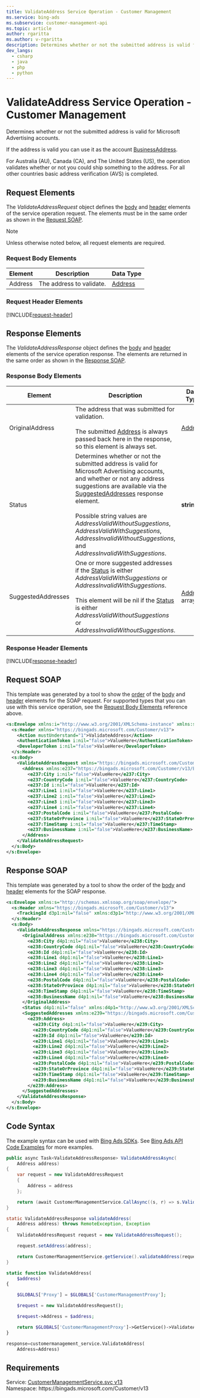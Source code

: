```yaml
---
title: ValidateAddress Service Operation - Customer Management
ms.service: bing-ads
ms.subservice: customer-management-api
ms.topic: article
author: rgaritta
ms.author: v-rgaritta
description: Determines whether or not the submitted address is valid for Microsoft Advertising accounts.
dev_langs: 
  - csharp
  - java
  - php
  - python
---
```

# ValidateAddress Service Operation - Customer Management
Determines whether or not the submitted address is valid for Microsoft Advertising accounts. 

If the address is valid you can use it as the account [BusinessAddress](advertiseraccount.md#businessaddress). 

For Australia (AU), Canada (CA), and The United States (US), the operation validates whether or not you could ship something to the address. For all other countries basic address verification (AVS) is completed. 

## <a name="request"></a>Request Elements
The *ValidateAddressRequest* object defines the [body](#request-body) and [header](#request-header) elements of the service operation request. The elements must be in the same order as shown in the [Request SOAP](#request-soap). 

> [!NOTE]
> Unless otherwise noted below, all request elements are required.

### <a name="request-body"></a>Request Body Elements

|Element|Description|Data Type|
|-----------|---------------|-------------|
|<a name="address"></a>Address|The address to validate.|[Address](address.md)|

### <a name="request-header"></a>Request Header Elements
[!INCLUDE[request-header](./includes/request-header.md)]

## <a name="response"></a>Response Elements
The *ValidateAddressResponse* object defines the [body](#response-body) and [header](#response-header) elements of the service operation response. The elements are returned in the same order as shown in the [Response SOAP](#response-soap).

### <a name="response-body"></a>Response Body Elements

|Element|Description|Data Type|
|-----------|---------------|-------------|
|<a name="originaladdress"></a>OriginalAddress|The address that was submitted for validation.<br/><br/>The submitted [Address](#address) is always passed back here in the response, so this element is always set.|[Address](address.md)|
|<a name="status"></a>Status|Determines whether or not the submitted address is valid for Microsoft Advertising accounts, and whether or not any address suggestions are available via the [SuggestedAddresses](#suggestedaddresses) response element.<br/><br/>Possible string values are *AddressValidWithoutSuggestions*, *AddressValidWithSuggestions*, *AddressInvalidWithoutSuggestions*, and *AddressInvalidWithSuggestions*.|**string**|
|<a name="suggestedaddresses"></a>SuggestedAddresses|One or more suggested addresses if the [Status](#status) is either *AddressValidWithSuggestions* or *AddressInvalidWithSuggestions*.<br/><br/>This element will be nil if the [Status](#status) is either *AddressValidWithoutSuggestions* or *AddressInvalidWithoutSuggestions*.|[Address](address.md) array|

### <a name="response-header"></a>Response Header Elements
[!INCLUDE[response-header](./includes/response-header.md)]

## <a name="request-soap"></a>Request SOAP
This template was generated by a tool to show the [order](../guides/services-protocol.md#element-order) of the [body](#request-body) and [header](#request-header) elements for the SOAP request. For supported types that you can use with this service operation, see the [Request Body Elements](#request-body) reference above.

```xml
<s:Envelope xmlns:i="http://www.w3.org/2001/XMLSchema-instance" xmlns:s="http://schemas.xmlsoap.org/soap/envelope/">
  <s:Header xmlns="https://bingads.microsoft.com/Customer/v13">
    <Action mustUnderstand="1">ValidateAddress</Action>
    <AuthenticationToken i:nil="false">ValueHere</AuthenticationToken>
    <DeveloperToken i:nil="false">ValueHere</DeveloperToken>
  </s:Header>
  <s:Body>
    <ValidateAddressRequest xmlns="https://bingads.microsoft.com/Customer/v13">
      <Address xmlns:e237="https://bingads.microsoft.com/Customer/v13/Entities" i:nil="false">
        <e237:City i:nil="false">ValueHere</e237:City>
        <e237:CountryCode i:nil="false">ValueHere</e237:CountryCode>
        <e237:Id i:nil="false">ValueHere</e237:Id>
        <e237:Line1 i:nil="false">ValueHere</e237:Line1>
        <e237:Line2 i:nil="false">ValueHere</e237:Line2>
        <e237:Line3 i:nil="false">ValueHere</e237:Line3>
        <e237:Line4 i:nil="false">ValueHere</e237:Line4>
        <e237:PostalCode i:nil="false">ValueHere</e237:PostalCode>
        <e237:StateOrProvince i:nil="false">ValueHere</e237:StateOrProvince>
        <e237:TimeStamp i:nil="false">ValueHere</e237:TimeStamp>
        <e237:BusinessName i:nil="false">ValueHere</e237:BusinessName>
      </Address>
    </ValidateAddressRequest>
  </s:Body>
</s:Envelope>
```

## <a name="response-soap"></a>Response SOAP
This template was generated by a tool to show the order of the [body](#response-body) and [header](#response-header) elements for the SOAP response.

```xml
<s:Envelope xmlns:s="http://schemas.xmlsoap.org/soap/envelope/">
  <s:Header xmlns="https://bingads.microsoft.com/Customer/v13">
    <TrackingId d3p1:nil="false" xmlns:d3p1="http://www.w3.org/2001/XMLSchema-instance">ValueHere</TrackingId>
  </s:Header>
  <s:Body>
    <ValidateAddressResponse xmlns="https://bingads.microsoft.com/Customer/v13">
      <OriginalAddress xmlns:e238="https://bingads.microsoft.com/Customer/v13/Entities" d4p1:nil="false" xmlns:d4p1="http://www.w3.org/2001/XMLSchema-instance">
        <e238:City d4p1:nil="false">ValueHere</e238:City>
        <e238:CountryCode d4p1:nil="false">ValueHere</e238:CountryCode>
        <e238:Id d4p1:nil="false">ValueHere</e238:Id>
        <e238:Line1 d4p1:nil="false">ValueHere</e238:Line1>
        <e238:Line2 d4p1:nil="false">ValueHere</e238:Line2>
        <e238:Line3 d4p1:nil="false">ValueHere</e238:Line3>
        <e238:Line4 d4p1:nil="false">ValueHere</e238:Line4>
        <e238:PostalCode d4p1:nil="false">ValueHere</e238:PostalCode>
        <e238:StateOrProvince d4p1:nil="false">ValueHere</e238:StateOrProvince>
        <e238:TimeStamp d4p1:nil="false">ValueHere</e238:TimeStamp>
        <e238:BusinessName d4p1:nil="false">ValueHere</e238:BusinessName>
      </OriginalAddress>
      <Status d4p1:nil="false" xmlns:d4p1="http://www.w3.org/2001/XMLSchema-instance">ValueHere</Status>
      <SuggestedAddresses xmlns:e239="https://bingads.microsoft.com/Customer/v13/Entities" d4p1:nil="false" xmlns:d4p1="http://www.w3.org/2001/XMLSchema-instance">
        <e239:Address>
          <e239:City d4p1:nil="false">ValueHere</e239:City>
          <e239:CountryCode d4p1:nil="false">ValueHere</e239:CountryCode>
          <e239:Id d4p1:nil="false">ValueHere</e239:Id>
          <e239:Line1 d4p1:nil="false">ValueHere</e239:Line1>
          <e239:Line2 d4p1:nil="false">ValueHere</e239:Line2>
          <e239:Line3 d4p1:nil="false">ValueHere</e239:Line3>
          <e239:Line4 d4p1:nil="false">ValueHere</e239:Line4>
          <e239:PostalCode d4p1:nil="false">ValueHere</e239:PostalCode>
          <e239:StateOrProvince d4p1:nil="false">ValueHere</e239:StateOrProvince>
          <e239:TimeStamp d4p1:nil="false">ValueHere</e239:TimeStamp>
          <e239:BusinessName d4p1:nil="false">ValueHere</e239:BusinessName>
        </e239:Address>
      </SuggestedAddresses>
    </ValidateAddressResponse>
  </s:Body>
</s:Envelope>
```

## <a name="example"></a>Code Syntax
The example syntax can be used with [Bing Ads SDKs](../guides/client-libraries.md). See [Bing Ads API Code Examples](../guides/code-examples.md) for more examples.
```csharp
public async Task<ValidateAddressResponse> ValidateAddressAsync(
	Address address)
{
	var request = new ValidateAddressRequest
	{
		Address = address
	};

	return (await CustomerManagementService.CallAsync((s, r) => s.ValidateAddressAsync(r), request));
}
```
```java
static ValidateAddressResponse validateAddress(
	Address address) throws RemoteException, Exception
{
	ValidateAddressRequest request = new ValidateAddressRequest();

	request.setAddress(address);

	return CustomerManagementService.getService().validateAddress(request);
}
```
```php
static function ValidateAddress(
	$address)
{

	$GLOBALS['Proxy'] = $GLOBALS['CustomerManagementProxy'];

	$request = new ValidateAddressRequest();

	$request->Address = $address;

	return $GLOBALS['CustomerManagementProxy']->GetService()->ValidateAddress($request);
}
```
```python
response=customermanagement_service.ValidateAddress(
	Address=Address)
```

## Requirements
Service: [CustomerManagementService.svc v13](https://clientcenter.api.bingads.microsoft.com/Api/CustomerManagement/v13/CustomerManagementService.svc)  
Namespace: https\://bingads.microsoft.com/Customer/v13  


